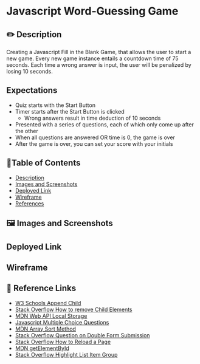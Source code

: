 #  Javascript Word-Guessing Game

## ✏️ Description
  Creating a Javascript Fill in the Blank Game, that allows the user to start a new game. Every new game instance entails a countdown time of 75 seconds. Each time a wrong answer is input, the user will be penalized by losing 10 seconds. 

## Expectations
-  Quiz starts with the Start Button
- Timer starts after the Start Button is clicked
     - Wrong answers result in time deduction of 10 seconds
- Presented with a series of questions, each of which only come up after the other
- When all questions are answered OR time is 0, the game is over
- After the game is over, you can set your score with your initials 

## 📜Table of Contents
- [Description](#description)
- [Images and Screenshots](#images-and-screenshots)
- [Deployed Link](#deployed-Link)
- [Wireframe](#wireframe)
- [References](#References)

## 🖼️ Images and Screenshots

## Deployed Link

## Wireframe

## 📝 Reference Links
- [W3 Schools Append Child](https://www.w3schools.com/jsref/met_node_appendchild.asp)
- [Stack Overflow How to remove Child Elements](https://stackoverflow.com/questions/3955229/remove-all-child-elements-of-a-dom-node-in-javascript)
- [MDN Web API Local Storage](https://developer.mozilla.org/en-US/docs/Web/API/Storage/getItem)
- [Javascript Multiple Choice Questions](https://www.interviewbit.com/javascript-mcq/)
- [MDN Array Sort Method](https://developer.mozilla.org/en-US/docs/Web/JavaScript/Reference/Global_Objects/Array/sort)
- [Stack Overflow Question on Double Form Submission](https://stackoverflow.com/questions/16334265/form-gets-submitted-twice-on-button-click)
- [Stack Overflow How to Reload a Page](https://stackoverflow.com/questions/3715047/how-to-reload-a-page-using-javascript)
- [MDN getElementById](https://developer.mozilla.org/en-US/docs/Web/API/Document/getElementById)
- [Stack Overflow Highlight List Item Group ](https://stackoverflow.com/questions/20256516/highlight-list-item-in-bootstrap)